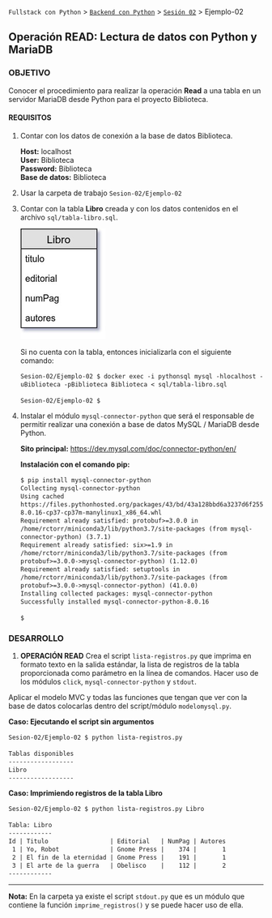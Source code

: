 `Fullstack con Python` > [`Backend con Python`](../../Readme.md) > [`Sesión 02`](../Readme.md) > Ejemplo-02
## Operación READ: Lectura de datos con Python y MariaDB

### OBJETIVO
Conocer el procedimiento para realizar la operación __Read__ a una tabla en un servidor MariaDB desde Python para el proyecto Biblioteca.

#### REQUISITOS
1. Contar con los datos de conexión a la base de datos Biblioteca.

   __Host:__ localhost <br />
   __User:__ Biblioteca <br />
   __Password:__ Biblioteca <br />
   __Base de datos:__ Biblioteca

1. Usar la carpeta de trabajo `Sesion-02/Ejemplo-02`

1. Contar con la tabla __Libro__ creada y con los datos contenidos en el archivo `sql/tabla-libro.sql`.

   ![Tabla Libro](assets/tabla-libro.jpg)

   Si no cuenta con la tabla, entonces inicializarla con el siguiente comando:
   ```console
   Sesion-02/Ejemplo-02 $ docker exec -i pythonsql mysql -hlocalhost -uBiblioteca -pBiblioteca Biblioteca < sql/tabla-libro.sql

   Sesion-02/Ejemplo-02 $
   ```

1. Instalar el módulo `mysql-connector-python` que será el responsable de permitir realizar una conexión a base de datos MySQL / MariaDB desde Python.

   __Sito principal:__
   https://dev.mysql.com/doc/connector-python/en/

   __Instalación con el comando pip:__
   ```console
   $ pip install mysql-connector-python
   Collecting mysql-connector-python
   Using cached https://files.pythonhosted.org/packages/43/bd/43a128bbd6a3237d6f255c7afaa9308430d5c90f8db8371276169722f037/mysql_connector_python-8.0.16-cp37-cp37m-manylinux1_x86_64.whl
   Requirement already satisfied: protobuf>=3.0.0 in /home/rctorr/miniconda3/lib/python3.7/site-packages (from mysql-connector-python) (3.7.1)
   Requirement already satisfied: six>=1.9 in /home/rctorr/miniconda3/lib/python3.7/site-packages (from protobuf>=3.0.0->mysql-connector-python) (1.12.0)
   Requirement already satisfied: setuptools in /home/rctorr/miniconda3/lib/python3.7/site-packages (from protobuf>=3.0.0->mysql-connector-python) (41.0.0)
   Installing collected packages: mysql-connector-python
   Successfully installed mysql-connector-python-8.0.16

   $
   ```

### DESARROLLO
 1. __OPERACIÓN READ__ Crea el script `lista-registros.py` que imprima en formato texto en la salida estándar, la lista de registros de la tabla proporcionada como parámetro en la línea de comandos. Hacer uso de los módulos `click`, `mysql-connector-python` y `stdout`.

 Aplicar el modelo MVC y todas las funciones que tengan que ver con la base de datos colocarlas dentro del script/módulo `modelomysql.py`.

   __Caso: Ejecutando el script sin argumentos__

   ```console
   Sesion-02/Ejemplo-02 $ python lista-registros.py

   Tablas disponibles
   ------------------
   Libro
   ------------------
   ```

   __Caso: Imprimiendo registros de la tabla Libro__

   ```console
   Sesion-02/Ejemplo-02 $ python lista-registros.py Libro

   Tabla: Libro
   ------------
   Id | Titulo                 | Editorial   | NumPag | Autores
    1 | Yo, Robot              | Gnome Press |    374 |       1
    2 | El fin de la eternidad | Gnome Press |    191 |       1
    3 | El arte de la guerra   | Obelisco    |    112 |       2
   ------------
   ```
   ***

__Nota:__ En la carpeta ya existe el script `stdout.py` que es un módulo que contiene la función `imprime_registros()` y se puede hacer uso de ella.
